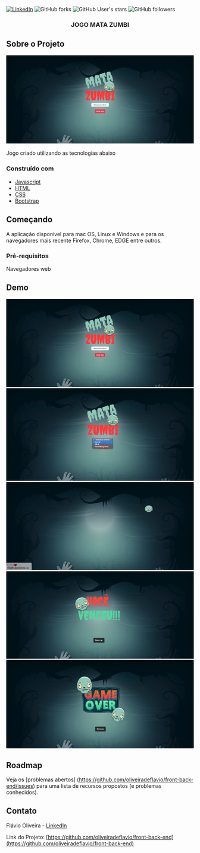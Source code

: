 
[![LinkedIn][linkedin-shield]][linkedin-url]
![GitHub forks](https://img.shields.io/github/forks/oliveiradeflavio/front-back-end?style=for-the-badge)
![GitHub User's stars](https://img.shields.io/github/stars/oliveiradeflavio?style=for-the-badge)
![GitHub followers](https://img.shields.io/github/followers/oliveiradeflavio?style=for-the-badge)


<h3 align="center">JOGO MATA ZUMBI</h3>


<!-- ABOUT THE PROJECT -->
## Sobre o Projeto

[![tela inicial][product-screenshot]]()

Jogo criado utilizando as tecnologias abaixo

### Construído com

* [Javascript](https://www.w3schools.com/js/)
* [HTML](https://www.w3schools.com/html/)
* [CSS](https://www.w3schools.com/css/)
* [Bootstrap](https://getbootstrap.com/)


<!-- GETTING STARTED -->
## Começando

A aplicação disponivel para mac OS, Linux e Windows e para os navegadores mais recente Firefox, Chrome, EDGE entre outros.


### Pré-requisitos

Navegadores web 


<!-- USAGE EXAMPLES -->
## Demo

![Tela Inicial](https://github.com/oliveiradeflavio/front-back-end/blob/main/mata_zumbi/imagens/screen_inicial.png?raw=true)
![Tela Nível](https://github.com/oliveiradeflavio/front-back-end/blob/main/mata_zumbi/imagens/screen_nivel.png?raw=true)
![Tela Jogo](https://github.com/oliveiradeflavio/front-back-end/blob/main/mata_zumbi/imagens/screen_app.png?raw=true)
![Tela Vencedor](https://github.com/oliveiradeflavio/front-back-end/blob/main/mata_zumbi/imagens/screen_vc_venceu.png?raw=true)
![Tela Game Over](https://github.com/oliveiradeflavio/front-back-end/blob/main/mata_zumbi/imagens/screen_gameover.png?raw=true)


<!-- ROADMAP -->
## Roadmap

Veja os [problemas abertos] (https://github.com/oliveiradeflavio/front-back-end/issues) para uma lista de recursos propostos (e problemas conhecidos).


<!-- CONTACT -->
## Contato

Flávio Oliveira - [LinkedIn](https://www.linkedin.com/in/fladoliveira/)

Link do Projeto: [https://github.com/oliveiradeflavio/front-back-end](https://github.com/oliveiradeflavio/front-back-end)



<!-- MARKDOWN LINKS & IMAGES -->
<!-- https://www.markdownguide.org/basic-syntax/#reference-style-links -->
[linkedin-shield]: https://img.shields.io/badge/-LinkedIn-black.svg?style=for-the-badge&logo=linkedin&colorB=555
[linkedin-url]: https://www.linkedin.com/in/fladoliveira/
[product-screenshot]: https://github.com/oliveiradeflavio/front-back-end/blob/main/mata_zumbi/imagens/screen_inicial.png?raw=true
